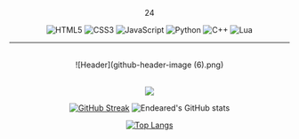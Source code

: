 <p align="center">
    24
</p>

<div align="center">

![HTML5](https://img.shields.io/badge/html5-%23E34F26.svg?style=for-the-badge&logo=html5&logoColor=white)
![CSS3](https://img.shields.io/badge/css3-%231572B6.svg?style=for-the-badge&logo=css3&logoColor=white)
![JavaScript](https://img.shields.io/badge/javascript-%23323330.svg?style=for-the-badge&logo=javascript&logoColor=%23F7DF1E)
![Python](https://img.shields.io/badge/python-3670A0?style=for-the-badge&logo=python&logoColor=ffdd54)
![C++](https://img.shields.io/badge/c++-%2300599C.svg?style=for-the-badge&logo=c%2B%2B&logoColor=white)
![Lua](https://img.shields.io/badge/lua-%232C2D72.svg?style=for-the-badge&logo=lua&logoColor=white)

</div>

---

</br>

<div align="center">
    ![Header](github-header-image (6).png)
</div>

</br>

<div align="center">

![](https://komarev.com/ghpvc/?username=Endeared&color=F33F88&label=Profile+visits:&style=for-the-badge)

</div>

<div align="center">

[![GitHub Streak](http://github-readme-streak-stats.herokuapp.com?user=endeared&theme=radical)](https://git.io/streak-stats)
![Endeared's GitHub stats](https://github-readme-stats.vercel.app/api?username=endeared&show_icons=true&theme=radical)
    
</div>


<div align="center">
    
[![Top Langs](https://github-readme-stats.vercel.app/api/top-langs/?username=endeared&layout=compact&theme=radical)](https://github.com/endeared/github-readme-stats)
    
</div>

